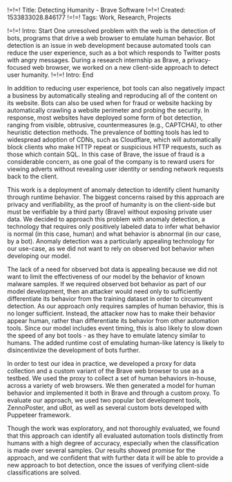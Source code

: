 !=!=! Title: Detecting Humanity - Brave Software
!=!=! Created: 1533833028.846177
!=!=! Tags: Work, Research, Projects

!=!=! Intro: Start
One unresolved problem with the web is the detection of bots, programs that drive a web browser to emulate human behavior. Bot detection is an issue in web development because automated tools can reduce the user experience, such as a bot which responds to Twitter posts with angry messages. During a research internship as Brave, a privacy-focused web browser, we worked on a new client-side approach to detect user humanity.
!=!=! Intro: End

In addition to reducing user experience, bot tools can also negatively impact a business by automatically stealing and reproducing all of the content on its website. Bots can also be used when for fraud or website hacking by automatically crawling a website perimeter and probing the security. In response, most websites have deployed some form of bot detection, ranging from visible, obtrusive, countermeasures (e.g., CAPTCHA), to other heuristic detection methods.  The prevalence of botting tools has led to widespread adoption of CDNs, such as Cloudflare, which will automatically block clients who make HTTP repeat or suspicious HTTP requests, such as those which contain SQL. In this case of Brave, the issue of fraud is a considerable concern, as one goal of the company is to reward users for viewing adverts without revealing user identity or sending network requests back to the client.

This work is a deployment of anomaly detection to identify client humanity through runtime behavior. The biggest concerns raised by this approach are privacy and verifiability, as the proof of humanity is on the client-side but must be verifiable by a third party (Brave) without exposing private user data. We decided to approach this problem with anomaly detection, a technology that requires only positively labeled data to infer what behavior is normal (in this case, human) and what behavior is abnormal (in our case, by a bot). Anomaly detection was a particularly appealing technology for our use-case, as we did not want to rely on observed bot behavior when developing our model. 

The lack of a need for observed bot data is appealing because we did not want to limit the effectiveness of our model by the behavior of known malware samples. If we required observed bot behavior as part of our model development, then an attacker would need only to sufficiently differentiate its behavior from the training dataset in order to circumvent detection. As our approach only requires samples of human behavior, this is no longer sufficient. Instead, the attacker now has to make their behavior appear human, rather than differentiate its behavior from other automation tools. Since our model includes event timing, this is also likely to slow down the speed of any bot tools - as they have to emulate latency similar to humans. The added runtime cost of emulating human-like latency is likely to disincentivize the development of bots further.

In order to test our idea in practice, we developed a proxy for data collection and a custom variant of the Brave web browser to use as a testbed. We used the proxy to collect a set of human behaviors in-house, across a variety of web browsers. We then generated a model for human behavior and implemented it both in Brave and through a custom proxy. To evaluate our approach, we used two popular bot development tools, ZennoPoster, and uBot, as well as several custom bots developed with Puppeteer framework.

Though the work was exploratory, and not thoroughly evaluated,  we found that this approach can identify all evaluated automation tools distinctly from humans with a high degree of accuracy, especially when the classification is made over several samples. Our results showed promise for the approach, and we  confident that with further data it will be able to provide a new approach to bot detection, once the issues of verifying client-side classifications are solved.
